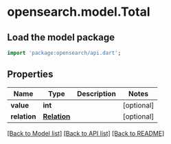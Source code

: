 # opensearch.model.Total

## Load the model package
```dart
import 'package:opensearch/api.dart';
```

## Properties
Name | Type | Description | Notes
------------ | ------------- | ------------- | -------------
**value** | **int** |  | [optional] 
**relation** | [**Relation**](Relation.md) |  | [optional] 

[[Back to Model list]](../README.md#documentation-for-models) [[Back to API list]](../README.md#documentation-for-api-endpoints) [[Back to README]](../README.md)


